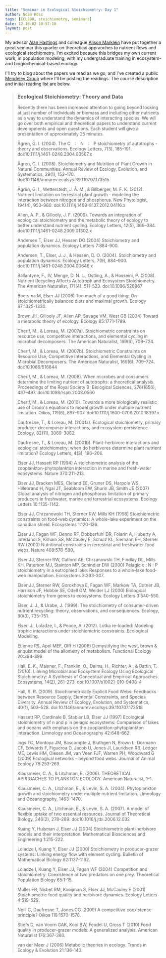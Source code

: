 ```yaml
---
title: "Seminar in Ecological Stoichiometry: Day 1"
author: Noam Ross
tags: [ECL290, stoichiometry, seminars]
date: 12-10-02 10:57:18
layout: post
--- 
```



My advisor [Alan Hastings](http://two.ucdavis.edu/~me/) and colleague
[Alison Marklein](http://www.researchgate.net/profile/Alison_Marklein/)
have put together a great seminar this quarter on theoretical appraoches
to nutrient flows and ecological stochiometry. I'm excited because this
bridges my own current work, in population modeling, with my
undergraduate training in ecosystem- and biogiochemical-based ecology.

I'll try to blog about the papers we read as we go, and I've created a
public [Mendeley
Group](http://www.mendeley.com/groups/2632651/ecological-stoichiometry/papers/)
where I'll be posting the readings. The course description and initial
reading list are below.

> ### Ecological Stoichiometry: Theory and Data
>
> Recently there has been increased attention to going beyond looking at
> just number of individuals or biomass and including other nutrients as
> a way to understand the dynamics of interacting species. We will go
> over both empirical and theoretical papers to understand current
> developments and open questions. Each student will give a presentation
> of approximately 25 minutes.
>
> Ågren, G. I. (2004). The C : N : P stoichiometry of autotrophs -
> theory and observations. Ecology Letters, 7(3), 185–191.
> doi:10.1111/j.1461-0248.2004.00567.x
>
> Ågren, G. I. (2008). Stoichiometry and Nutrition of Plant Growth in
> Natural Communities. Annual Review of Ecology, Evolution, and
> Systematics, 39(1), 153–170.
> doi:10.1146/annurev.ecolsys.39.110707.173515
>
> Ågren, G. I., Wetterstedt, J. Å. M., & Billberger, M. F. K. (2012).
> Nutrient limitation on terrestrial plant growth - modeling the
> interaction between nitrogen and phosphorus. New Phytologist, 194(4),
> 953–960. doi:10.1111/j.1469-8137.2012.04116.x
>
> Allen, A. P., & Gillooly, J. F. (2009). Towards an integration of
> ecological stoichiometry and the metabolic theory of ecology to better
> understand nutrient cycling. Ecology Letters, 12(5), 369–384.
> doi:10.1111/j.1461-0248.2009.01302.x
>
> Andersen T, Elser JJ, Hessen DO (2004) Stoichiometry and population
> dynamics. Ecology Letters 7:884-900.
>
> Andersen, T., Elser, J. J., & Hessen, D. O. (2004). Stoichiometry and
> population dynamics. Ecology Letters, 7(9), 884–900.
> doi:10.1111/j.1461-0248.2004.00646.x
>
> Ballantyne, F., IV, Menge, D. N. L., Ostling, A., & Hosseini, P.
> (2008). Nutrient Recycling Affects Autotroph and Ecosystem
> Stoichiometry. The American Naturalist, 171(4), 511–523.
> doi:10.1086/528967
>
> Boersma M, Elser JJ (2006) Too much of a good thing: On
> stoichiometrically balanced diets and maximal growth. Ecology
> 87:1325-1330.
>
> Brown JH, Gillooly JF, Allen AP, Savage VM, West GB (2004) Toward a
> metabolic theory of ecology. Ecology 85:1771-1789.
>
> Cherif, M., & Loreau, M. (2007a). Stoichiometric constraints on
> resource use, competitive interactions, and elemental cycling in
> microbial decomposers. The American Naturalist, 169(6), 709–724.
>
> Cherif, M., & Loreau, M. (2007b). Stoichiometric Constraints on
> Resource Use, Competitive Interactions, and Elemental Cycling in
> Microbial Decomposers. The American Naturalist, 169(6), 709–724.
> doi:10.1086/516844
>
> Cherif, M., & Loreau, M. (2008). When microbes and consumers determine
> the limiting nutrient of autotrophs: a theoretical analysis.
> Proceedings of the Royal Society B: Biological Sciences, 276(1656),
> 487–497. doi:10.1098/rspb.2008.0560
>
> Cherif, M., & Loreau, M. (2010). Towards a more biologically realistic
> use of Droop's equations to model growth under multiple nutrient
> limitation. Oikos, 119(6), 897–907.
> doi:10.1111/j.1600-0706.2010.18397.x
>
> Daufresne, T., & Loreau, M. (2001a). Ecological stoichiometry, primary
> producer-decomposer interactions, and ecosystem persistence. Ecology,
> 82(11), 3069–3082.
>
> Daufresne, T., & Loreau, M. (2001b). Plant–herbivore interactions and
> ecological stoichiometry: when do herbivores determine plant nutrient
> limitation? Ecology Letters, 4(3), 196–206.
>
> Elser JJ, Hassett RP (1994) A stoichiometric analysis of the
> zooplankton-phytoplankton interaction in marine and fresh-water
> ecosystems. Nature 370:211-213.
>
> Elser JJ, Bracken MES, Cleland EE, Gruner DS, Harpole WS, Hillebrand
> H, Ngai JT, Seabloom EW, Shurin JB, Smith JE (2007) Global analysis of
> nitrogen and phosphorus limitation of primary producers in freshwater,
> marine and terrestrial ecosystems. Ecology Letters 10:1135-1142.
>
> Elser JJ, Chrzanowski TH, Sterner RW, Mills KH (1998) Stoichiometric
> constraints on food-web dynamics: A whole-lake experiment on the
> canadian shield. Ecosystems 1:120-136.
>
> Elser JJ, Fagan WF, Denno RF, Dobberfuhl DR, Folarin A, Huberty A,
> Interlandi S, Kilham SS, McCauley E, Schulz KL, Siemann EH, Sterner RW
> (2000) Nutritional constraints in terrestrial and freshwater food
> webs. Nature 408:578-580.
>
> Elser JJ, Sterner RW, Galford AE, Chrzanowski TH, Findlay DL, Mills
> KH, Paterson MJ, Stainton MP, Schindler DW (2000) Pelagic c : N : P
> stoichiometry in a eutrophied lake: Responses to a whole-lake food-web
> manipulation. Ecosystems 3:293-307.
>
> Elser JJ, Sterner RW, Gorokhova E, Fagan WF, Markow TA, Cotner JB,
> Harrison JF, Hobbie SE, Odell GM, Weider LJ (2000) Biological
> stoichiometry from genes to ecosystems. Ecology Letters 3:540-550.
>
> Elser, J. J., & Urabe, J. (1999). The stoichiometry of consumer-driven
> nutrient recycling: theory, observations, and consequences. Ecology,
> 80(3), 735–751.
>
> Elser, J., Loladze, I., & Peace, A. (2012). Lotka re-loaded: Modeling
> trophic interactions under stoichiometric constraints. Ecological
> Modelling.
>
> Etienne RS, Apol MEF, Olff H (2006) Demystifying the west, brown &
> enquist model of the allometry of metabolism. Functional Ecology
> 20:394-399.
>
> Hall, E. K., Maixner, F., Franklin, O., Daims, H., Richter, A., &
> Battin, T. (2010). Linking Microbial and Ecosystem Ecology Using
> Ecological Stoichiometry: A Synthesis of Conceptual and Empirical
> Approaches. Ecosystems, 14(2), 261–273. doi:10.1007/s10021-010-9408-4
>
> Hall, S. R. (2009). Stoichiometrically Explicit Food Webs: Feedbacks
> between Resource Supply, Elemental Constraints, and Species Diversity.
> Annual Review of Ecology, Evolution, and Systematics, 40(1), 503–528.
> doi:10.1146/annurev.ecolsys.39.110707.173518
>
> Hassett RP, Cardinale B, Stabler LB, Elser JJ (1997) Ecological
> stoichiometry of n and p in pelagic ecosystems: Comparison of lakes
> and oceans with emphasis on the zooplankton-phytoplankton interaction.
> Limnology and Oceanography 42:648-662.
>
> Ings TC, Montoya JM, Bascompte J, Bluthgen N, Brown L, Dormann CF,
> Edwards F, Figueroa D, Jacob U, Jones JI, Lauridsen RB, Ledger ME,
> Lewis HM, Olesen JM, van Veen FJF, Warren PH, Woodward G (2009)
> Ecological networks - beyond food webs. Journal of Animal Ecology
> 78:253-269.
>
> Klausmeier, C. A., & Litchman, E. (2006). THEORETICAL APPROACHES TO
> PLANKTON ECOLOGY. American Naturalist, 1–1.
>
> Klausmeier, C. A., Litchman, E., & Levin, S. A. (2004). Phytoplankton
> growth and stoichiometry under multiple nutrient limitation. Limnology
> and Oceanography, 1463–1470.
>
> Klausmeier, C. A., Litchman, E., & Levin, S. A. (2007). A model of
> flexible uptake of two essential resources. Journal of Theoretical
> Biology, 246(2), 278–289. doi:10.1016/j.jtbi.2006.12.032
>
> Kuang Y, Huisman J, Elser JJ (2004) Stoichiometric plant-herbivore
> models and their interpretation. Mathematical Biosciences and
> Engineering 1:215-222.
>
> Loladze I, Kuang Y, Elser JJ (2000) Stoichiometry in producer-grazer
> systems: Linking energy flow with element cycling. Bulletin of
> Mathematical Biology 62:1137-1162.
>
> Loladze I, Kuang Y, Elser JJ, Fagan WF (2004) Competition and
> stoichiometry: Coexistence of two predators on one prey. Theoretical
> Population Biology 65:1-15.
>
> Muller EB, Nisbet RM, Kooijman S, Elser JJ, McCauley E (2001)
> Stoichiometric food quality and herbivore dynamics. Ecology Letters
> 4:519-529.
>
> Neill C, Daufresne T, Jones CG (2009) A competitive coexistence
> principle? Oikos 118:1570-1578.
>
> Stiefs D, van Voorn GAK, Kooi BW, Feudel U, Gross T (2010) Food
> quality in producer-grazer models: A generalized analysis. American
> Naturalist 176:367-380.
>
> van der Meer J (2006) Metabolic theories in ecology. Trends in Ecology
> & Evolution 21:136-140.
